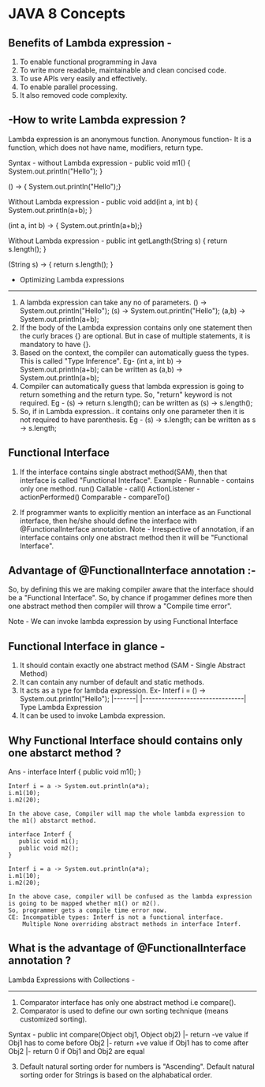 # JAVA 8 Concepts
Benefits of Lambda expression -
------------------------------------
1. To enable functional programming in Java
2. To write more readable, maintainable and clean concised code.
3. To use APIs very easily and effectively.
4. To enable parallel processing.
5. It also removed code complexity.

-How to write Lambda expression ?
--------------------------------------
 Lambda expression is an anonymous function.
 Anonymous function- It is a function, which does not have name, modifiers, return type.
 
 Syntax -
 without Lambda expression -
 public void m1() {
   System.out.println("Hello");
 }
 
 () -> { System.out.println("Hello");}
 
 Without Lambda expression -
 public void add(int a, int b) {
 	System.out.println(a+b);
 }
 
 (int a, int b) -> { System.out.println(a+b);}
 
 Without Lambda expression -
 public int getLangth(String s) {
    return s.length();
 } 
 
 (String s) -> { return s.length(); }
 
 
 - Optimizing Lambda expressions
 ---------------------------------------
 1. A lambda expression can take any no of parameters.
    () -> System.out.println("Hello");
    (s) -> System.out.println("Hello");
    (a,b) -> System.out.println(a+b);
 2. If the body of the Lambda expression contains only one statement then the curly braces {} are optional.
    But in case of multiple statements, it is mandatory to have {}.
 3. Based on the context, the compiler can automatically guess the types. This is called "Type Inference".
    Eg- (int a, int b) -> System.out.println(a+b);   can be written as (a,b) -> System.out.println(a+b);
 4. Compiler can automatically guess that lambda expression is going to return something and the return type.
    So, "return" keyword is not required.
    Eg - (s) -> return s.length();  can be written as (s) -> s.length();
 5. So, if in Lambda expression.. it contains only one parameter then it is not required to have parenthesis.
    Eg - (s) -> s.length; can be written as s -> s.length;



Functional Interface 
----------------------------------------
1. If the interface contains single abstract method(SAM), then that interface is called "Functional Interface".
   Example -
     Runnable - contains only one method. run()
     Callable - call()
     ActionListener - actionPerformed()
     Comparable - compareTo()
    
2. If programmer wants to explicitly mention an interface as an Functional interface, then he/she should define the interface with
   @FunctionalInterface annotation.
   Note - Irrespective of annotation, if an interface contains only one abstract method then it will be "Functional Interface".

Advantage of @FunctionalInterface annotation :-
----------------------------
So, by defining this we are making compiler aware that the interface should be a "Functional Interface". So, by chance if progammer
defines more then one abstract method then compiler will throw a "Compile time error".

Note - We can invoke lambda expression by using Functional Interface 

Functional Interface in glance -
----------------------------------
1. It should contain exactly one abstract method (SAM - Single Abstract Method)
2. It can contain any number of default and static methods.
3. It acts as a type for lambda expression.
   Ex- Interf i = () -> System.out.println("Hello");
       |-------|  |--------------------------------|
         Type       Lambda Expression
4. It can be used to invoke Lambda expression.

Why Functional Interface should contains only one abstarct method ?
--------------------------------------------------------------------
Ans - 
    interface Interf {
       public void m1();
    }
    
    Interf i = a -> System.out.println(a*a);
    i.m1(10);
    i.m2(20);
    
    In the above case, Compiler will map the whole lambda expression to the m1() abstarct method.
    
    interface Interf {
       public void m1();
       public void m2();
    }
    
    Interf i = a -> System.out.println(a*a);
    i.m1(10);
    i.m2(20);
    
    In the above case, compiler will be confused as the lambda expression is going to be mapped whether m1() or m2().
    So, programmer gets a compile time error now.
    CE: Incompatible types: Interf is not a functional interface.
        Multiple None overriding abstract methods in interface Interf.
        
What is the advantage of @FunctionalInterface annotation ?
-----------------------------------------------------------------------





Lambda Expressions with Collections -
_____________________________________________
1. Comparator interface has only one abstract method i.e compare().
2. Comparator is used to define our own sorting technique (means customized sorting).

Syntax -
   public int compare(Object obj1, Object obj2)
      |- return -ve value if Obj1 has to come before Obj2
      |- return +ve value if Obj1 has to come after Obj2
      |- return 0 if Obj1 and Obj2 are equal
      
3. Default natural sorting order for numbers is "Ascending".
   Default natural sorting order for Strings is based on the alphabatical order.


























